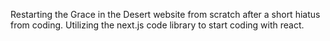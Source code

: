 Restarting the Grace in the Desert website from scratch after a short hiatus from coding. Utilizing the next.js code library to start coding with react.
